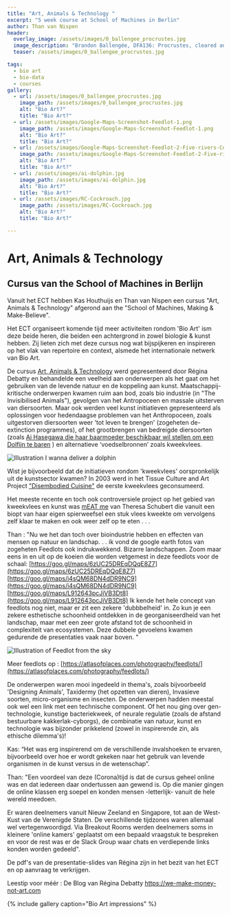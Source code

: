```yaml
---
title: "Art, Animals & Technology "
excerpt: "5 week course at School of Machines in Berlin"
author: Than van Nispen
header:
  overlay_image: /assets/images/0_ballengee_procrustes.jpg
  image_description: "Brandon Ballengée, DFA136: Procrustes, cleared and stained Pacific tree frog collected in Aptos, California in scientific collaboration with Stanley K. Sessions (from the series Malamp Reliquaries), 2013"
  teaser: /assets/images/0_ballengee_procrustes.jpg

tags:
  - bio art
  - bio-data
  - courses
gallery:
  - url: /assets/images/0_ballengee_procrustes.jpg
    image_path: /assets/images/0_ballengee_procrustes.jpg
    alt: "Bio Art?"
    title: "Bio Art?"
  - url: /assets/images/Google-Maps-Screenshot-Feedlot-1.png
    image_path: /assets/images/Google-Maps-Screenshot-Feedlot-1.png
    alt: "Bio Art?"
    title: "Bio Art?"
  - url: /assets/images/Google-Maps-Screenshot-Feedlot-2-Five-rivers-Coronado.png
    image_path: /assets/images/Google-Maps-Screenshot-Feedlot-2-Five-rivers-Coronado.png
    alt: "Bio Art?"
    title: "Bio Art?"
  - url: /assets/images/ai-dolphin.jpg
    image_path: /assets/images/ai-dolphin.jpg
    alt: "Bio Art?"
    title: "Bio Art?"
  - url: /assets/images/RC-Cockroach.jpg
    image_path: /assets/images/RC-Cockroach.jpg
    alt: "Bio Art?"
    title: "Bio Art?"

---
```



# Art, Animals & Technology

## Cursus van the School of Machines in Berlijn

Vanuit het ECT hebben Kas Houthuijs en Than van Nispen een cursus "Art, Animals & Technology" afgerond aan the "School of Machines, Making & Make-Believe".

Het ECT organiseert komende tijd meer activiteiten rondom 'Bio Art' ism deze beide heren, die beiden een achtergrond in zowel biologie & kunst hebben.
Zij lieten zich met deze cursus nog wat bijspijkeren en inspireren op het vlak van repertoire en context, alsmede het internationale netwerk van Bio Art.

De cursus [Art, Animals & Technology](http://schoolofma.org/art-and-animals.html)  werd gepresenteerd door Régina Debatty en behandelde een veelheid aan onderwerpen als het gaat om het gebruiken van de levende natuur en de koppeling aan kunst.
Maatschappij-kritische onderwerpen kwamen ruim aan bod, zoals bio industrie (in "The Invisibilised Animals"), gevolgen van het Antropoceen en massale uitsterven van diersoorten.
Maar ook werden veel kunst initiatieven gepresenteerd als oplossingen voor hedendaagse problemen van het Anthropoceen, zoals uitgestorven diersoorten weer 'tot leven te brengen' (zogeheten de-extinction programmes), of het grootbrengen van bedreigde diersoorten  (zoals [Ai Hasegawa die haar baarmoeder beschikbaar wil stellen om een Dolfijn te baren](https://aihasegawa.info/i-wanna-deliver-a-dolphin) ) en alternatieve ‘voedselbronnen’ zoals kweekvlees.

![Illustration I wanna deliver a dolphin](/blog/assets/images/ai-dolphin.jpg)


Wist je bijvoorbeeld dat de initiatieven rondom 'kweekvlees' oorspronkelijk uit de kunstsector kwamen?
In 2003 werd in het Tissue Culture and Art Project ["Disembodied Cuisine"](https://lab.anhb.uwa.edu.au/tca/disembodied-cuisine/ ) de eerste kweekvlees geconsumeerd.

Het meeste recente en toch ook controversiele project op het gebied van kweekvlees en kunst was [mEAT me](http://theresaschubert.com/artworks/art/meat-me/#images-videos ) van Theresa Schubert die vanuit een biopt van haar eigen spierweefsel een stuk vlees kweekte om vervolgens zelf klaar te maken en ook weer zelf op te eten . . .

Than : "Nu we het dan toch over bioindustrie hebben en effecten van mensen op natuur en landschap. . . ik vond de google earth fotos van zogeheten Feedlots ook indrukwekkend.
Bizarre landschappen.
Zoom maar eens in en uit op de koeien die worden vetgemest in deze feedlots voor de schaal:
[https://goo.gl/maps/6zUC25DREqDQqE8Z7](https://goo.gl/maps/6zUC25DREqDQqE8Z7)
[https://goo.gl/maps/i4sQM68DN4dDR9NC9](https://goo.gl/maps/i4sQM68DN4dDR9NC9)
[https://goo.gl/maps/L912643pcJiVB3Dt8](https://goo.gl/maps/L912643pcJiVB3Dt8)
Ik kende het hele concept van feedlots nog niet, maar er zit een zekere 'dubbbelheid' in. Zo kun je een zekere esthetische schoonheid ontdekken in de georganiseerdheid van het landschap, maar met een zeer grote afstand tot de schoonheid in complexiteit van ecosystemen. Deze dubbele gevoelens kwamen gedurende de presentaties vaak naar boven. "


![Illustration of Feedlot from the sky](/blog/assets/images/Google-Maps-Screenshot-Feedlot-2-Five-rivers-Coronado.png)

Meer feedlots op : [https://atlasofplaces.com/photography/feedlots/](https://atlasofplaces.com/photography/feedlots/)


De onderwerpen waren mooi ingedeeld in thema's, zoals bijvoorbeeld 'Designing Animals', Taxidermy (het opzetten van dieren), Invasieve soorten, micro-organisme en insecten. De onderwerpen hadden meestal ook wel een link met een technische component. Of het nou ging over gen-technologie, kunstige bacteriekweek, of neurale regulatie (zoals de afstand bestuurbare kakkerlak-cyborgs), de combinatie van natuur, kunst en technologie was bijzonder prikkelend (zowel in inspirerende zin, als ethische dilemma's)!



Kas: “Het was erg inspirerend om de verschillende invalshoeken te ervaren, bijvoorbeeld over hoe er wordt gekeken naar het gebruik van levende organismen in de kunst versus in de wetenschap”.

Than: "Een voordeel van deze (Corona)tijd is dat de cursus geheel online was en dat iedereen daar ondertussen aan gewend is. Op die manier gingen de online klassen erg soepel en konden mensen -letterlijk- vanuit de hele wereld meedoen.

Er waren deelnemers vanuit Nieuw Zeeland en Singapore, tot aan de West-Kust van de Verenigde Staten. De verschillende tijdzones waren allemaal wel vertegenwoordigd.
Via Breakout Rooms werden deelnemers soms in kleinere 'online kamers' geplaatst om een bepaald vraagstuk te bespreken en voor de rest was er de Slack Group waar chats en verdiepende links konden worden gedeeld".


De pdf's van de presentatie-slides van Régina zijn in het bezit van het ECT en op aanvraag te verkrijgen.  

Leestip voor méér : De Blog van Régina Debatty https://we-make-money-not-art.com   


{% include gallery caption="Bio Art impressions" %}
